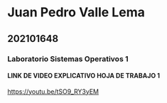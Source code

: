 # Juan Pedro Valle Lema
## 202101648

### Laboratorio Sistemas Operativos 1

#### LINK DE VIDEO EXPLICATIVO HOJA DE TRABAJO 1

https://youtu.be/tSO9_RY3yEM
